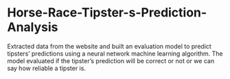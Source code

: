 # Horse-Race-Tipster-s-Prediction-Analysis

Extracted data from the website and built an evaluation model to predict tipsters’ predictions using a neural network machine learning algorithm. The model evaluated if the tipster’s prediction will be correct or not or we can say how reliable a tipster is.
